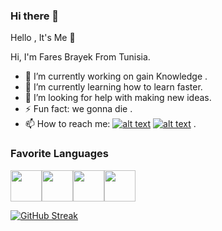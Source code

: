 ### Hi there 👋

Hello , It's Me 👋

Hi, I'm Fares Brayek From Tunisia.

- 🔭 I’m currently working on gain Knowledge .
- 🌱 I’m currently learning how to learn faster.
- 🤔 I’m looking for help with making new ideas.
- ⚡ Fun fact: we gonna die .
- 📫 How to reach me: [![alt text][2.1]][2] [![alt text][6.1]][6] .




[2.1]: http://i.imgur.com/P3YfQoD.png
[6.1]: http://i.imgur.com/0o48UoR.png

[2]: http://www.facebook.com/007MrSpy2/
[6]: http://www.github.com/faresbrayek

### Favorite Languages
<img align="center" src="https://cdn-icons-png.flaticon.com/128/5968/5968350.png" height="50" /><img align="center" src="https://cdn-icons-png.flaticon.com/128/5968/5968332.png" height="50" /><img align="center" src="https://cdn-icons-png.flaticon.com/128/5968/5968267.png" height="50" /><img align="center" src="https://mpng.subpng.com/20180427/glq/kisspng-angularjs-typescript-javascript-5ae2d744932ac5.9966023615248156846028.jpg" height="50" />


[![GitHub Streak](https://github-readme-streak-stats.herokuapp.com?user=FaresBrayek&theme=dark&hide_border=true&date_format=M%20j%5B%2C%20Y%5D)](https://git.io/streak-stats)
